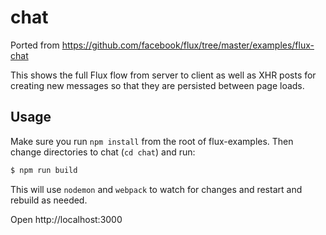 # chat

Ported from https://github.com/facebook/flux/tree/master/examples/flux-chat

This shows the full Flux flow from server to client as well as XHR posts for creating new messages so that they are persisted between page loads.

## Usage

Make sure you run `npm install` from the root of flux-examples. Then change directories to chat (`cd chat`) and run:

```bash
$ npm run build
```

This will use `nodemon` and `webpack` to watch for changes and restart and rebuild as needed.

Open http://localhost:3000
